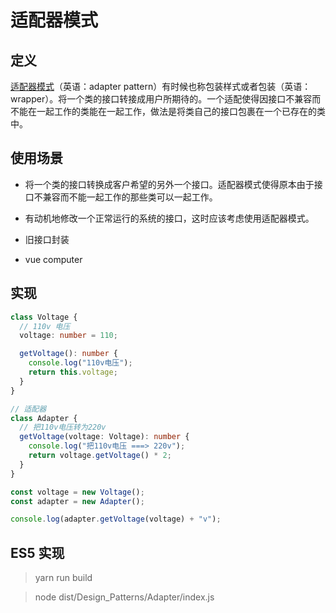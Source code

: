 # 适配器模式

## 定义

[适配器模式](https://zh.wikipedia.org/wiki/%E9%80%82%E9%85%8D%E5%99%A8%E6%A8%A1%E5%BC%8F)（英语：adapter pattern）有时候也称包装样式或者包装（英语：wrapper）。将一个类的接口转接成用户所期待的。一个适配使得因接口不兼容而不能在一起工作的类能在一起工作，做法是将类自己的接口包裹在一个已存在的类中。

## 使用场景

- 将一个类的接口转换成客户希望的另外一个接口。适配器模式使得原本由于接口不兼容而不能一起工作的那些类可以一起工作。

- 有动机地修改一个正常运行的系统的接口，这时应该考虑使用适配器模式。

- 旧接口封装

- vue computer

## 实现

```ts
class Voltage {
  // 110v 电压
  voltage: number = 110;

  getVoltage(): number {
    console.log("110v电压");
    return this.voltage;
  }
}

// 适配器
class Adapter {
  // 把110v电压转为220v
  getVoltage(voltage: Voltage): number {
    console.log("把110v电压 ===> 220v");
    return voltage.getVoltage() * 2;
  }
}

const voltage = new Voltage();
const adapter = new Adapter();

console.log(adapter.getVoltage(voltage) + "v");
```

## ES5 实现

> yarn run build

> node dist/Design_Patterns/Adapter/index.js

